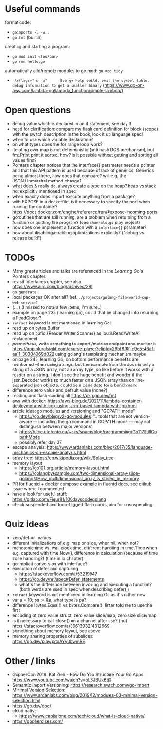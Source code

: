 # Useful commands

format code:
- `goimports -l -w .`
- `go fmt` (builtin)

creating and starting a program:
- `go mod init <foo/bar>`
- `go run hello.go`

automatically add/remote modules to go.mod: `go mod tidy`

- `-ldflags="-s -w" 	 See go help build, omit the symbol table, debug information to get a smaller binary` (https://www.go-on-aws.com/lambda-go/lambda_function/simple-lambda/)


# Open questions

- debug value which is declared in an if statement, see day 3.
- need for clarification: compare my flash card definition for block (scope) with the switch description in the book, look it up language spec!
- when to use which variable declaration?
- on what types does the for range loop work?
- iterating over map is not deterministic (anti hash DOS mechanism), but fmt.Print print it sorted. how? is it possible without getting and sorting all values first?
- Pointers chapter notices that the interface{} parameter needs a pointer and that this API pattern is used because of lack of generics. Generics being almost there, how does that compare? will e.g. the JSON.Unmarshal method change?
- what does & really do, always create a type on the heap? heap vs stack not explicitly mentioned in spec
- when exaclty does import execute anything from a package?
- with EXPOSE in a dockerfile, is it necessary to specify the port when running the container?
  https://docs.docker.com/engine/reference/run/#expose-incoming-ports
- goroutines that are still running, are a problem when returning from a function or quitting the program? (see `channels.go` play project)
- how does one implement a function with a `interface{}` parameter?
- how about disabling/enabling optimizations explicitly? ("debug vs. release build")


# TODOs
- Many great articles and talks are referenced in the *Learning Go*'s Pointers chapter.
- revisit Interfaces chapter, see also https://www.airs.com/blog/archives/281
- `go generate`
- local packages OK after all? (ref. `./projects/golang-fifa-world-cup-web-service`)
- (....) (I missed to note a few items, I'm sure..)
- example on page 235 (learning go), could that be changed into returning a ReadCloser?
- `retract` keyword is not mentioned in learning Go!
- read up on bytes.Buffer
- read up on bufio.{Reader,Writer,Scanner} as ioutil.Read/WriteAll replacement
- *prometheus*,
  write something to export /metrics endpoint and monitor it
  https://app.pluralsight.com/course-player?clipId=26bf6f6f-c9e5-46af-aa11-30304069d022
  using golang's templating mechanism maybe
- on page 245, learning Go, on bottom performance benefits are mentioned when using strings, but the example from the docs is only a string of a JSON array, not an array type, so like before it works with a reader on a string. I don't see the huge benefit and wonder if the json.Decoder works so much faster on a JSON array than on line-separated json objects.
  could be a candidate for a benchmark
- difference zero value and default value (none?)
- reading and flash-carding all https://pkg.go.dev/fmt
- aws with docker: https://aws-blog.de/2021/11/lambda-container-deployment-with-cdk-using-arm-based-lambda-with-go.html
- article idea: go modules and versioning and "GOPATH mode"
  - https://go.dev/blog/v2-go-modules: ".. tools that are not version-aware — including the go command in GOPATH mode — may not distinguish between major versions"
  - https://utcc.utoronto.ca/~cks/space/blog/programming/Go117StillGopathMode
  - possibly refer day 37
- escape analysis: https://www.ardanlabs.com/blog/2017/05/language-mechanics-on-escape-analysis.html
- splay tree: https://en.wikipedia.org/wiki/Splay_tree
- memory layout
  - https://go101.org/article/memory-layout.html
  - https://golangbyexample.com/two-dimensional-array-slice-golang/#How_multidimensional_array_is_stored_in_memory
- PR for fluentd + docker compose example in fluentd docs, see github issue where I commented
- have a look for useful stuff: https://gitlab.com/Figur81/100dayscodegolang
- check suspended and todo-tagged flash cards, aim for unsuspending


# Quiz ideas
- zero/default values
- different initializations of e.g. map or slice, when nil, when not?
- monotonic time vs. wall clock time, different handling in time.Time when e.g. captured with time.Now(), difference in calculation (because of time zone handling?) (time in io chapter)
- go implicit conversion with interface?
- execution of defer and capturing
  - https://stackoverflow.com/a/53219947
  - https://go.dev/ref/spec#Defer_statements
  - what's the difference between invoking and executing a function? (both words are used in spec when describing defer())
- `retract` keyword is not mentioned in learning Go as it's rather new
- var a = 10; pa := &a, what type is pa?
- difference !bytes.Equal() vs bytes.Compare(), linter told me to use the first
- encoding of zero value struct, zero value slice/map, zero size slice/map
- is it necessary to call close() on a channel after use? (no)
  https://stackoverflow.com/a/36613932/4312669
- something about memory layout, see above
- memory sharing properties of subslices: https://go.dev/play/p/txAYy0bwmRE

# Other / links
- GopherCon 2018: Kat Zien - How Do You Structure Your Go Apps: https://www.youtube.com/watch?v=oL6JBUk6tj0
- Semantic Import Versioning: https://research.swtch.com/vgo-import
- Minimal Version Selection: https://www.ardanlabs.com/blog/2019/12/modules-03-minimal-version-selection.html
- https://go.dev/doc/
- cloud native
  - https://www.capitalone.com/tech/cloud/what-is-cloud-native/
- https://gophercises.com/
